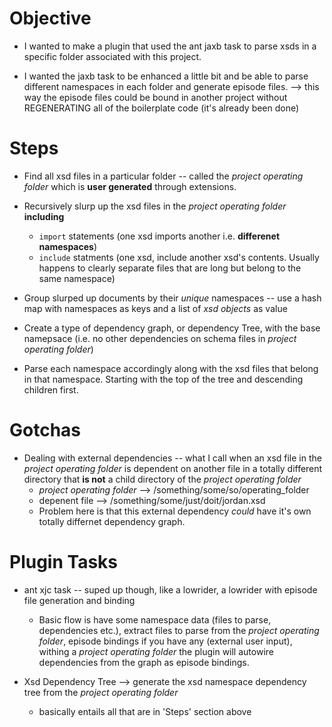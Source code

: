 # Objective

* I wanted to make a plugin that used the ant jaxb task to parse xsds in a specific folder associated with this project.

* I wanted the jaxb task to be enhanced a little bit and be able to parse different namespaces in each folder and generate episode files.
    --> this way the episode files could be bound in another project without REGENERATING all of the boilerplate code (it's already been done)

# Steps

* Find all xsd files in a particular folder -- called the *project operating folder* which is **user generated** through extensions.

* Recursively slurp up the xsd files in the *project operating folder* **including**
   * `import` statements (one xsd imports another i.e. **differenet namespaces**)
   * `include` statments (one xsd, include another xsd's contents.  Usually happens to clearly separate files that are long but belong to the same namespace)

* Group slurped up documents by their *unique* namespaces -- use a hash map with namespaces as keys and a list of *xsd objects* as value

* Create a type of dependency graph, or dependency Tree, with the base namepsace (i.e. no other dependencies on schema files in *project operating folder*)

* Parse each namespace accordingly along with the xsd files that belong in that namespace. Starting with the top of the tree and descending children first.

# Gotchas

* Dealing with external dependencies -- what I call when an xsd file in the *project operating folder* is dependent on another file in a totally different directory that **is not** a child directory of the *project operating folder*
   * *project operating folder* --> /something/some/so/operating_folder
   * depenent file --> /something/some/just/doit/jordan.xsd
   * Problem here is that this external dependency *could* have it's own totally differnet dependency graph.

# Plugin Tasks

* ant xjc task -- suped up though, like a lowrider, a lowrider with episode file generation and binding
   * Basic flow is have some namespace data (files to parse, dependencies etc.), extract files to parse from the *project operating folder*, episode bindings if you have any (external user input), withing a *project operating folder* the plugin will autowire dependencies from the graph as episode bindings.

* Xsd Dependency Tree --> generate the xsd namespace dependency tree from the *project operating folder*
   * basically entails all that are in 'Steps' section above

# 
